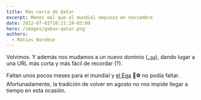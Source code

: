 ```yaml
---
title: Más cerca de Qatar
excerpt: Menos mal que el mundial empieza en noviembre
date: 2022-07-01T10:21:24-03:00
hero: /images/gabon-qatar.png
authors:
  - Matias Bordese
---
```

Volvimos. Y además nos mudamos a un nuevo dominio ([`.ga`](https://es.wikipedia.org/wiki/.ga)), dando lugar a una URL
más corta y más fácil de recordar (?).

Faltan unos pocos meses para el mundial y [el Ega](https://el-e.ga) :cactus::soccer: no podía faltar.
Afortunadamente, la tradición de volver en agosto no nos impide llegar a tiempo en esta ocasión.